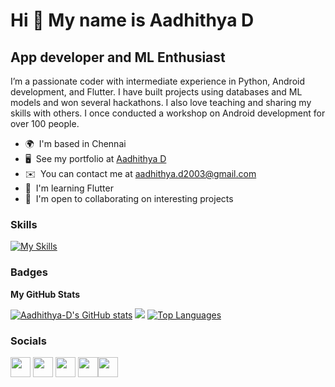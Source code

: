 Hi 👋 My name is Aadhithya D
============================

App developer and ML Enthusiast
-----------------------------------

I’m a passionate coder with intermediate experience in Python, Android development, and Flutter. I have built projects using databases and ML models and won several hackathons. I also love teaching and sharing my skills with others. I once conducted a workshop on Android development for over 100 people.

* 🌍  I'm based in Chennai
* 🖥️  See my portfolio at [Aadhithya D](http://linktr.ee/aadhithya.d)
* ✉️  You can contact me at [aadhithya.d2003@gmail.com](mailto:aadhithya.d2003@gmail.com)
* 🧠  I'm learning Flutter
* 🤝  I'm open to collaborating on interesting projects

### Skills

[![My Skills](https://skillicons.dev/icons?i=androidstudio,kotlin,java,flutter,dart,mysql,gcp,firebase,supabase,swift,django,docker,nodejs,express,postgres,flask,git,github,linux,arduino,c,cpp,py,js,html,css,tensorflow,unity,vscode,sqlite)](https://linktr.ee/aadhithya.d)

<!-- <p align="left">
<a href="https://www.python.org/" target="_blank" rel="noreferrer"><img src="https://raw.githubusercontent.com/danielcranney/readme-generator/main/public/icons/skills/python-colored.svg" width="36" height="36" alt="Python" /></a>
<a href="https://docs.microsoft.com/en-us/cpp/?view=msvc-170" target="_blank" rel="noreferrer"><img src="https://raw.githubusercontent.com/danielcranney/readme-generator/main/public/icons/skills/c-colored.svg" width="36" height="36" alt="C" /></a>
<a href="https://docs.microsoft.com/en-us/cpp/?view=msvc-170" target="_blank" rel="noreferrer"><img src="https://raw.githubusercontent.com/danielcranney/readme-generator/main/public/icons/skills/cplusplus-colored.svg" width="36" height="36" alt="C++" /></a>
<a href="https://www.oracle.com/java/" target="_blank" rel="noreferrer"><img src="https://raw.githubusercontent.com/danielcranney/readme-generator/main/public/icons/skills/java-colored.svg" width="36" height="36" alt="Java" /></a>
<a href="https://kotlinlang.org/" target="_blank" rel="noreferrer"><img src="https://raw.githubusercontent.com/danielcranney/readme-generator/main/public/icons/skills/kotlin-colored.svg" width="36" height="36" alt="Kotlin" /></a>
<a href="https://developer.android.com" target="_blank" rel="noreferrer"><img src="https://upload.wikimedia.org/wikipedia/commons/d/d7/Android_robot.svg" width="36" height="36" alt="C" /></a>
<a href="https://developer.android.com/studio" target="_blank" rel="noreferrer"><img src="https://upload.wikimedia.org/wikipedia/commons/9/95/Android_Studio_Icon_3.6.svg" width="36" height="36" alt="C" /></a>
<a href="https://firebase.google.com/" target="_blank" rel="noreferrer"><img src="https://raw.githubusercontent.com/danielcranney/readme-generator/main/public/icons/skills/firebase-colored.svg" width="36" height="36" alt="Firebase" /></a>
<a href="https://flutter.dev/" target="_blank" rel="noreferrer"><img src="https://raw.githubusercontent.com/danielcranney/readme-generator/main/public/icons/skills/flutter-colored.svg" width="36" height="36" alt="Flutter" /></a>
<a href="https://developer.mozilla.org/en-US/docs/Glossary/HTML5" target="_blank" rel="noreferrer"><img src="https://raw.githubusercontent.com/danielcranney/readme-generator/main/public/icons/skills/html5-colored.svg" width="36" height="36" alt="HTML5" /></a>
<a href="https://www.w3.org/TR/CSS/#css" target="_blank" rel="noreferrer"><img src="https://raw.githubusercontent.com/danielcranney/readme-generator/main/public/icons/skills/css3-colored.svg" width="36" height="36" alt="CSS3" /></a>
<a href="https://www.mysql.com/" target="_blank" rel="noreferrer"><img src="https://raw.githubusercontent.com/danielcranney/readme-generator/main/public/icons/skills/mysql-colored.svg" width="36" height="36" alt="MySQL" /></a>
<a href="https://www.oracle.com/uk/index.html" target="_blank" rel="noreferrer"><img src="https://raw.githubusercontent.com/danielcranney/readme-generator/main/public/icons/skills/oracle-colored.svg" width="36" height="36" alt="Oracle" /></a>
<a href="https://flask.palletsprojects.com/en/2.0.x/" target="_blank" rel="noreferrer"><img src="https://raw.githubusercontent.com/danielcranney/readme-generator/main/public/icons/skills/flask-colored-dark.svg" width="36" height="36" alt="Flask" /></a>
<a href="https://www.djangoproject.com/" target="_blank" rel="noreferrer"><img src="https://raw.githubusercontent.com/danielcranney/readme-generator/main/public/icons/skills/django-colored-dark.svg" width="36" height="36" alt="Django" /></a>
<a href="https://www.adobe.com/uk/products/photoshop.html" target="_blank" rel="noreferrer"><img src="https://raw.githubusercontent.com/danielcranney/readme-generator/main/public/icons/skills/photoshop.svg" width="36" height="36" alt="Photoshop" /></a>
<a href="https://www.adobe.com/uk/products/aftereffects.html" target="_blank" rel="noreferrer"><img src="https://raw.githubusercontent.com/danielcranney/readme-generator/main/public/icons/skills/aftereffects.svg" width="36" height="36" alt="After Effects" /></a>
</p> -->

### Badges

<b>My GitHub Stats</b>

<p>
<a href="http://www.github.com/Aadhithya-D"><img src="https://github-readme-stats.vercel.app/api?username=Aadhithya-D&show_icons=true&hide=&count_private=true&title_color=0891b2&text_color=ffffff&icon_color=0891b2&bg_color=1c1917&hide_border=true&show_icons=true" alt="Aadhithya-D's GitHub stats" /></a>
<a href="http://www.github.com/Aadhithya-D"><img src="https://github-readme-streak-stats.herokuapp.com/?user=Aadhithya-D&stroke=ffffff&background=1c1917&ring=0891b2&fire=0891b2&currStreakNum=ffffff&currStreakLabel=0891b2&sideNums=ffffff&sideLabels=ffffff&dates=ffffff&hide_border=true" /></a>
<a href="https://github.com/Aadhithya-D" align="left"><img src="https://github-readme-stats.vercel.app/api/top-langs/?username=Aadhithya-D&langs_count=10&title_color=0891b2&text_color=ffffff&icon_color=0891b2&bg_color=1c1917&hide_border=true&locale=en&custom_title=Top%20%Languages&layout=compact" alt="Top Languages" /></a>
</p>

### Socials

<p align="left"> <a href="https://www.github.com/Aadhithya-D" target="_blank" rel="noreferrer"><img src="https://raw.githubusercontent.com/danielcranney/readme-generator/main/public/icons/socials/github-dark.svg" width="32" height="32" /></a>  <a href="http://www.instagram.com/aadhithya.d_" target="_blank" rel="noreferrer"><img src="https://raw.githubusercontent.com/danielcranney/readme-generator/main/public/icons/socials/instagram.svg" width="32" height="32" /></a> <a href="https://www.linkedin.com/in/aadhithya-d-983167218" target="_blank" rel="noreferrer"><img src="https://raw.githubusercontent.com/danielcranney/readme-generator/main/public/icons/socials/linkedin.svg" width="32" height="32" /></a> <a href="https://www.twitter.com/Aadhithya_D" target="_blank" rel="noreferrer"><img src="https://raw.githubusercontent.com/danielcranney/readme-generator/main/public/icons/socials/twitter.svg" width="32" height="32" /></a><a href="https://aadhisblog.hashnode.dev" target="_blank" rel="noreferrer"><img src="https://raw.githubusercontent.com/danielcranney/readme-generator/main/public/icons/socials/hashnode.svg" width="32" height="32" /></a></p>

